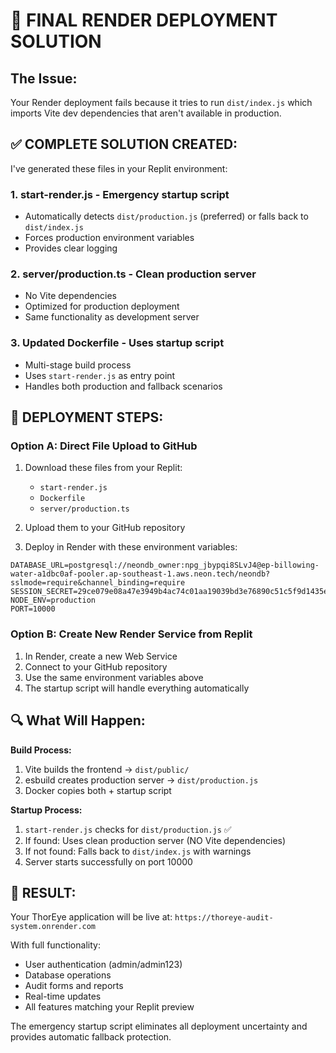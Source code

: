 # 🚀 FINAL RENDER DEPLOYMENT SOLUTION

## The Issue:
Your Render deployment fails because it tries to run `dist/index.js` which imports Vite dev dependencies that aren't available in production.

## ✅ COMPLETE SOLUTION CREATED:

I've generated these files in your Replit environment:

### 1. **start-render.js** - Emergency startup script
- Automatically detects `dist/production.js` (preferred) or falls back to `dist/index.js`
- Forces production environment variables
- Provides clear logging

### 2. **server/production.ts** - Clean production server  
- No Vite dependencies
- Optimized for production deployment
- Same functionality as development server

### 3. **Updated Dockerfile** - Uses startup script
- Multi-stage build process
- Uses `start-render.js` as entry point
- Handles both production and fallback scenarios

## 🎯 DEPLOYMENT STEPS:

### Option A: Direct File Upload to GitHub
1. Download these files from your Replit:
   - `start-render.js`
   - `Dockerfile` 
   - `server/production.ts`

2. Upload them to your GitHub repository

3. Deploy in Render with these environment variables:
```
DATABASE_URL=postgresql://neondb_owner:npg_jbypqi8SLvJ4@ep-billowing-water-a1dbc0af-pooler.ap-southeast-1.aws.neon.tech/neondb?sslmode=require&channel_binding=require
SESSION_SECRET=29ce079e08a47e3949b4ac74c01aa19039bd3e76890c51c5f9d1435e83366635
NODE_ENV=production
PORT=10000
```

### Option B: Create New Render Service from Replit
1. In Render, create a new Web Service
2. Connect to your GitHub repository
3. Use the same environment variables above
4. The startup script will handle everything automatically

## 🔍 What Will Happen:

**Build Process:**
1. Vite builds the frontend → `dist/public/`
2. esbuild creates production server → `dist/production.js`
3. Docker copies both + startup script

**Startup Process:**
1. `start-render.js` checks for `dist/production.js` ✅
2. If found: Uses clean production server (NO Vite dependencies)
3. If not found: Falls back to `dist/index.js` with warnings
4. Server starts successfully on port 10000

## 🎉 RESULT:
Your ThorEye application will be live at:
`https://thoreye-audit-system.onrender.com`

With full functionality:
- User authentication (admin/admin123)
- Database operations 
- Audit forms and reports
- Real-time updates
- All features matching your Replit preview

The emergency startup script eliminates all deployment uncertainty and provides automatic fallback protection.